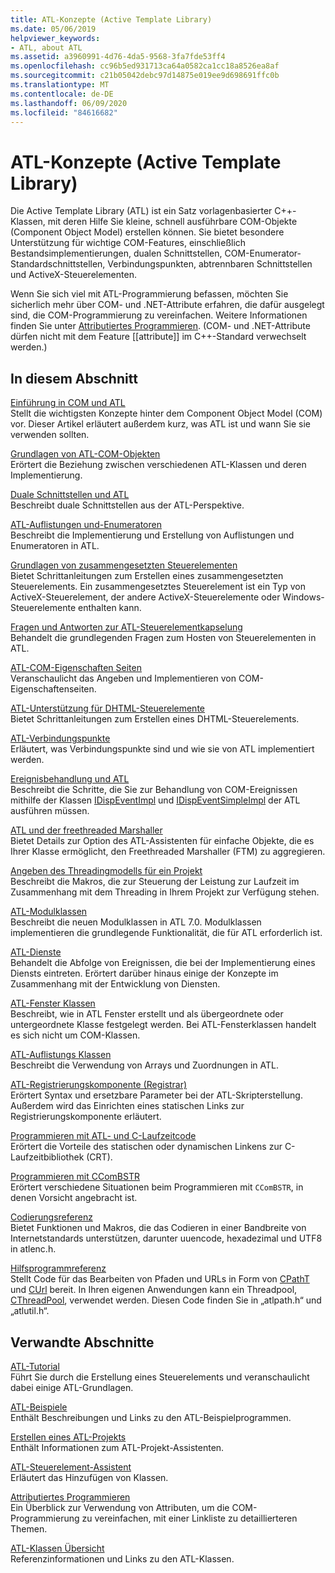 ```yaml
---
title: ATL-Konzepte (Active Template Library)
ms.date: 05/06/2019
helpviewer_keywords:
- ATL, about ATL
ms.assetid: a3960991-4d76-4da5-9568-3fa7fde53ff4
ms.openlocfilehash: cc96b5ed931713ca64a0582ca1cc18a8526ea8af
ms.sourcegitcommit: c21b05042debc97d14875e019ee9d698691ffc0b
ms.translationtype: MT
ms.contentlocale: de-DE
ms.lasthandoff: 06/09/2020
ms.locfileid: "84616682"
---
```

# <a name="active-template-library-atl-concepts"></a>ATL-Konzepte (Active Template Library)

Die Active Template Library (ATL) ist ein Satz vorlagenbasierter C++-Klassen, mit deren Hilfe Sie kleine, schnell ausführbare COM-Objekte (Component Object Model) erstellen können. Sie bietet besondere Unterstützung für wichtige COM-Features, einschließlich Bestandsimplementierungen, dualen Schnittstellen, COM-Enumerator-Standardschnittstellen, Verbindungspunkten, abtrennbaren Schnittstellen und ActiveX-Steuerelementen.

Wenn Sie sich viel mit ATL-Programmierung befassen, möchten Sie sicherlich mehr über COM- und .NET-Attribute erfahren, die dafür ausgelegt sind, die COM-Programmierung zu vereinfachen. Weitere Informationen finden Sie unter [Attributiertes Programmieren](../windows/attributed-programming-concepts.md). (COM- und .NET-Attribute dürfen nicht mit dem Feature \[\[attribute]] im C++-Standard verwechselt werden.)

## <a name="in-this-section"></a>In diesem Abschnitt

[Einführung in COM und ATL](introduction-to-com-and-atl.md)<br/>
Stellt die wichtigsten Konzepte hinter dem Component Object Model (COM) vor. Dieser Artikel erläutert außerdem kurz, was ATL ist und wann Sie sie verwenden sollten.

[Grundlagen von ATL-COM-Objekten](fundamentals-of-atl-com-objects.md)<br/>
Erörtert die Beziehung zwischen verschiedenen ATL-Klassen und deren Implementierung.

[Duale Schnittstellen und ATL](dual-interfaces-and-atl.md)<br/>
Beschreibt duale Schnittstellen aus der ATL-Perspektive.

[ATL-Auflistungen und-Enumeratoren](atl-collections-and-enumerators.md)<br/>
Beschreibt die Implementierung und Erstellung von Auflistungen und Enumeratoren in ATL.

[Grundlagen von zusammengesetzten Steuerelementen](atl-composite-control-fundamentals.md)<br/>
Bietet Schrittanleitungen zum Erstellen eines zusammengesetzten Steuerelements. Ein zusammengesetztes Steuerelement ist ein Typ von ActiveX-Steuerelement, der andere ActiveX-Steuerelemente oder Windows-Steuerelemente enthalten kann.

[Fragen und Antworten zur ATL-Steuerelementkapselung](atl-control-containment-faq.md)<br/>
Behandelt die grundlegenden Fragen zum Hosten von Steuerelementen in ATL.

[ATL-COM-Eigenschaften Seiten](atl-com-property-pages.md)<br/>
Veranschaulicht das Angeben und Implementieren von COM-Eigenschaftenseiten.

[ATL-Unterstützung für DHTML-Steuerelemente](atl-support-for-dhtml-controls.md)<br/>
Bietet Schrittanleitungen zum Erstellen eines DHTML-Steuerelements.

[ATL-Verbindungspunkte](atl-connection-points.md)<br/>
Erläutert, was Verbindungspunkte sind und wie sie von ATL implementiert werden.

[Ereignisbehandlung und ATL](event-handling-and-atl.md)<br/>
Beschreibt die Schritte, die Sie zur Behandlung von COM-Ereignissen mithilfe der Klassen [IDispEventImpl](reference/idispeventimpl-class.md) und [IDispEventSimpleImpl](reference/idispeventsimpleimpl-class.md) der ATL ausführen müssen.

[ATL und der freethreaded Marshaller](atl-and-the-free-threaded-marshaler.md)<br/>
Bietet Details zur Option des ATL-Assistenten für einfache Objekte, die es Ihrer Klasse ermöglicht, den Freethreaded Marshaller (FTM) zu aggregieren.

[Angeben des Threadingmodells für ein Projekt](specifying-the-threading-model-for-a-project-atl.md)<br/>
Beschreibt die Makros, die zur Steuerung der Leistung zur Laufzeit im Zusammenhang mit dem Threading in Ihrem Projekt zur Verfügung stehen.

[ATL-Modulklassen](atl-module-classes.md)<br/>
Beschreibt die neuen Modulklassen in ATL 7.0. Modulklassen implementieren die grundlegende Funktionalität, die für ATL erforderlich ist.

[ATL-Dienste](atl-services.md)<br/>
Behandelt die Abfolge von Ereignissen, die bei der Implementierung eines Diensts eintreten. Erörtert darüber hinaus einige der Konzepte im Zusammenhang mit der Entwicklung von Diensten.

[ATL-Fenster Klassen](atl-window-classes.md)<br/>
Beschreibt, wie in ATL Fenster erstellt und als übergeordnete oder untergeordnete Klasse festgelegt werden. Bei ATL-Fensterklassen handelt es sich nicht um COM-Klassen.

[ATL-Auflistungs Klassen](atl-collection-classes.md)<br/>
Beschreibt die Verwendung von Arrays und Zuordnungen in ATL.

[ATL-Registrierungskomponente (Registrar)](atl-registry-component-registrar.md)<br/>
Erörtert Syntax und ersetzbare Parameter bei der ATL-Skripterstellung. Außerdem wird das Einrichten eines statischen Links zur Registrierungskomponente erläutert.

[Programmieren mit ATL- und C-Laufzeitcode](programming-with-atl-and-c-run-time-code.md)<br/>
Erörtert die Vorteile des statischen oder dynamischen Linkens zur C-Laufzeitbibliothek (CRT).

[Programmieren mit CComBSTR](programming-with-ccombstr-atl.md)<br/>
Erörtert verschiedene Situationen beim Programmieren mit `CComBSTR`, in denen Vorsicht angebracht ist.

[Codierungsreferenz](atl-encoding-reference.md)<br/>
Bietet Funktionen und Makros, die das Codieren in einer Bandbreite von Internetstandards unterstützen, darunter uuencode, hexadezimal und UTF8 in atlenc.h.

[Hilfsprogrammreferenz](atl-utilities-reference.md)<br/>
Stellt Code für das Bearbeiten von Pfaden und URLs in Form von [CPathT](reference/cpatht-class.md) und [CUrl](reference/curl-class.md) bereit. In Ihren eigenen Anwendungen kann ein Threadpool, [CThreadPool](reference/cthreadpool-class.md), verwendet werden. Diesen Code finden Sie in „atlpath.h“ und „atlutil.h“.

## <a name="related-sections"></a>Verwandte Abschnitte

[ATL-Tutorial](active-template-library-atl-tutorial.md)<br/>
Führt Sie durch die Erstellung eines Steuerelements und veranschaulicht dabei einige ATL-Grundlagen.

[ATL-Beispiele](../overview/visual-cpp-samples.md)<br/>
Enthält Beschreibungen und Links zu den ATL-Beispielprogrammen.

[Erstellen eines ATL-Projekts](reference/creating-an-atl-project.md)<br/>
Enthält Informationen zum ATL-Projekt-Assistenten.

[ATL-Steuerelement-Assistent](reference/atl-control-wizard.md)<br/>
Erläutert das Hinzufügen von Klassen.

[Attributiertes Programmieren](../windows/attributed-programming-concepts.md)<br/>
Ein Überblick zur Verwendung von Attributen, um die COM-Programmierung zu vereinfachen, mit einer Linkliste zu detaillierteren Themen.

[ATL-Klassen Übersicht](atl-class-overview.md)<br/>
Referenzinformationen und Links zu den ATL-Klassen.
